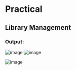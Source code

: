 # Practical
## Library Management 
### Output:
![image](https://github.com/swethamohanraj/Practical/assets/94228215/e52fef18-92a7-491f-b592-cbba6f225a03)
![image](https://github.com/swethamohanraj/Practical/assets/94228215/ef50de52-f399-42f6-ba82-f3f3ad0bb797)

![image](https://github.com/swethamohanraj/Practical/assets/94228215/d1265d87-71ce-401f-b392-265cbd39a27d)
